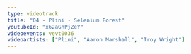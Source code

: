 ```yaml
---
type: videotrack
title: "04 - Plini - Selenium Forest"
youtubeId: "x62aGhPjZeY"
videoevents: vevt0036
videoartists: ["Plini", "Aaron Marshall", "Troy Wright"]
---
```


